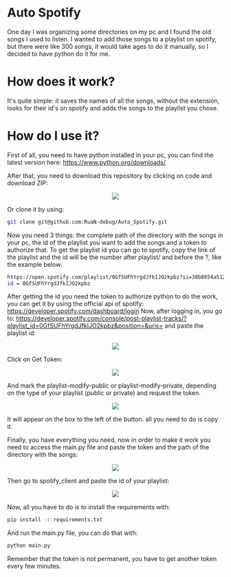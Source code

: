 # Auto Spotify

One day I was organizing some directories on my pc and I found the old songs I used to listen. I wanted to add those songs to a playlist on spotify, but there were like 300 songs, it would take ages to do it manually, so I decided to have python do it for me.

# How does it work?

It's quite simple: it saves the names of all the songs, without the extension, looks for their id's on spotify and adds the songs to the playlist you chose.

# How do I use it?

First of all, you need to have python installed in your pc, you can find the latest version here: https://www.python.org/downloads/

After that, you need to download this repository by clicking on code and download ZIP:

<p align="center">
  <img src="https://user-images.githubusercontent.com/54671133/129487625-a9686fad-2de2-4d70-9851-5c21fcd301c6.png" />
</p>

Or clone it by using:
```sh
git clone git@github.com:RuaN-debug/Auto_Spotify.git
```
Now you need 3 things: the complete path of the directory with the songs in your pc, the id of the playlist you want to add the songs and a token to authorize that.
To get the playlist id you can go to spotify, copy the link of the playlist and the id will be the number after playlist/ and before the ?, like the example below:
```sh
https://open.spotify.com/playlist/0GfSUFhYrgdJfkIJO2kpbz?si=38b8654a512a4ddf
id = 0GfSUFhYrgdJfkIJO2kpbz
```
After getting the id you need the token to authorize python to do the work, you can get it by using the official api of spotify: https://developer.spotify.com/dashboard/login
Now, after logging in, you go to: https://developer.spotify.com/console/post-playlist-tracks/?playlist_id=0GfSUFhYrgdJfkIJO2kpbz&position=&uris= and paste the playlist id:

<p align="center">
  <img src="https://user-images.githubusercontent.com/54671133/129482467-30623fc1-b56b-44dd-a9b2-9c0819e6c3de.png" />
</p>

Click on Get Token:

<p align="center">
  <img src="https://user-images.githubusercontent.com/54671133/129482554-dd3d0f14-a300-44e6-8aae-60dc432035cd.png" />
</p>

And mark the playlist-modify-public or playlist-modify-private, depending on the type of your playlist (public or private) and request the token.

<p align="center">
  <img src="https://user-images.githubusercontent.com/54671133/129482596-f6a9e964-0c4a-43a2-9313-6842051bdc2a.png" />
</p>

It will appear on the box to the left of the button. all you need to do is copy it.

Finally, you have everything you need, now in order to make it work you need to access the main.py file and paste the token and the path of the directory with the songs:

<p align="center">
  <img src="https://user-images.githubusercontent.com/54671133/129482677-6811e723-3301-44ee-ac08-c387ee54dcd8.png" />
</p>

Then go to spotify_client and paste the id of your playlist:

<p align="center">
  <img src="https://user-images.githubusercontent.com/54671133/129482705-fc5048d3-61dc-4a26-9f51-06320d796e48.png" />
</p>

Now, all you have to do is to install the requirements with:
```sh
pip install -r requirements.txt
```
And run the main.py file, you can do that with:
```sh
python main.py
```
Remember that the token is not permanent, you have to get another token every few minutes.

